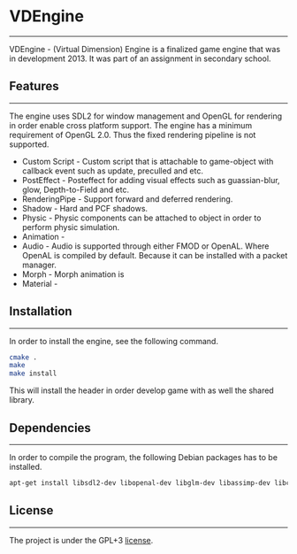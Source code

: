 # VDEngine #
---
VDEngine - (Virtual Dimension) Engine is a finalized game engine that was in development 2013. It was part of an assignment in secondary school.



## Features ##
---
The engine uses SDL2 for window management and OpenGL for rendering in order enable cross platform support. The engine has a minimum requirement of OpenGL 2.0. Thus the fixed rendering pipeline is not supported.

* Custom Script - Custom script that is attachable to game-object with callback event such as update, preculled and etc.
* PostEffect - Posteffect for adding visual effects such as guassian-blur, glow, Depth-to-Field and etc.
* RenderingPipe - Support forward and deferred rendering.
* Shadow - Hard and PCF shadows.
* Physic - Physic components can be attached to object in order to perform physic simulation.
* Animation - 
* Audio - Audio is supported through either FMOD or OpenAL. Where OpenAL is compiled by default. Because it can be installed with a packet manager.
* Morph - Morph animation is 
* Material - 




## Installation ##
---
In order to install the engine, see the following command.
```bash
cmake .
make 
make install
```
This will install the header in order develop game with as well the shared library.  

 


## Dependencies ##
----------------
In order to compile the program, the following Debian packages has to be installed.
```bash
apt-get install libsdl2-dev libopenal-dev libglm-dev libassimp-dev libcurl4-openssl-dev libbullet-dev libglew-dev
```

## License ##
---
The project is under the GPL+3 [license](LICENSE).